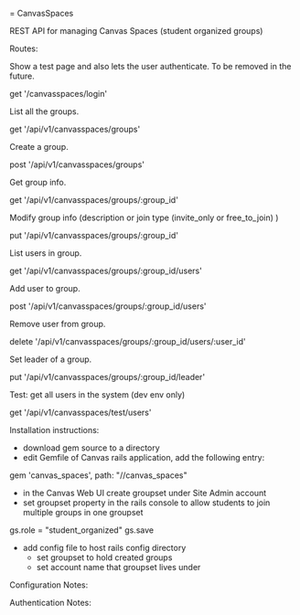 = CanvasSpaces

REST API for managing Canvas Spaces (student organized groups)

Routes:

  Show a test page and also lets the user authenticate. To be removed in the future.
  
  get '/canvasspaces/login'

  List all the groups.
  
  get '/api/v1/canvasspaces/groups'
  
  Create a group.

  post '/api/v1/canvasspaces/groups'

  Get group info.

  get '/api/v1/canvasspaces/groups/:group_id'
  
  Modify group info (description or join type (invite_only or free_to_join) )

  put '/api/v1/canvasspaces/groups/:group_id'
  
  List users in group.

  get '/api/v1/canvasspaces/groups/:group_id/users'

  Add user to group.

  post '/api/v1/canvasspaces/groups/:group_id/users'
  
  Remove user from group.

  delete '/api/v1/canvasspaces/groups/:group_id/users/:user_id'
  
  Set leader of a group.

  put '/api/v1/canvasspaces/groups/:group_id/leader'
  
  Test: get all users in the system (dev env only)

  get '/api/v1/canvasspaces/test/users'


Installation instructions:

- download gem source to a directory
- edit Gemfile of Canvas rails application, add the following entry:

gem 'canvas_spaces', path: "/<path to canvas_spaces dir>/canvas_spaces"

- in the Canvas Web UI create groupset under Site Admin account
- set groupset property in the rails console to allow students to join multiple groups in one groupset

gs.role = "student_organized"
gs.save

- add config file to host rails config directory
	- set groupset to hold created groups
	- set account name that groupset lives under

Configuration Notes:

Authentication Notes:
